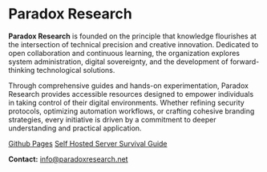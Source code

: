 # Paradox Research

**Paradox Research** is founded on the principle that knowledge flourishes at the intersection of technical precision and creative innovation. Dedicated to open collaboration and continuous learning, the organization explores system administration, digital sovereignty, and the development of forward-thinking technological solutions.

Through comprehensive guides and hands-on experimentation, Paradox Research provides accessible resources designed to empower individuals in taking control of their digital environments. Whether refining security protocols, optimizing automation workflows, or crafting cohesive branding strategies, every initiative is driven by a commitment to deeper understanding and practical application.

[Github Pages](https://paradoxresearch.github.io/)
[Self Hosted Server Survival Guide](https://github.com/paradoxresearch/SHSSG)

**Contact:** [info@paradoxresearch.net](mailto:info@paradoxresearch.net)
